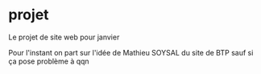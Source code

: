# projet
Le projet de site web pour janvier

Pour l'instant on part sur l'idée de Mathieu SOYSAL du site de BTP sauf si ça pose problème à qqn
